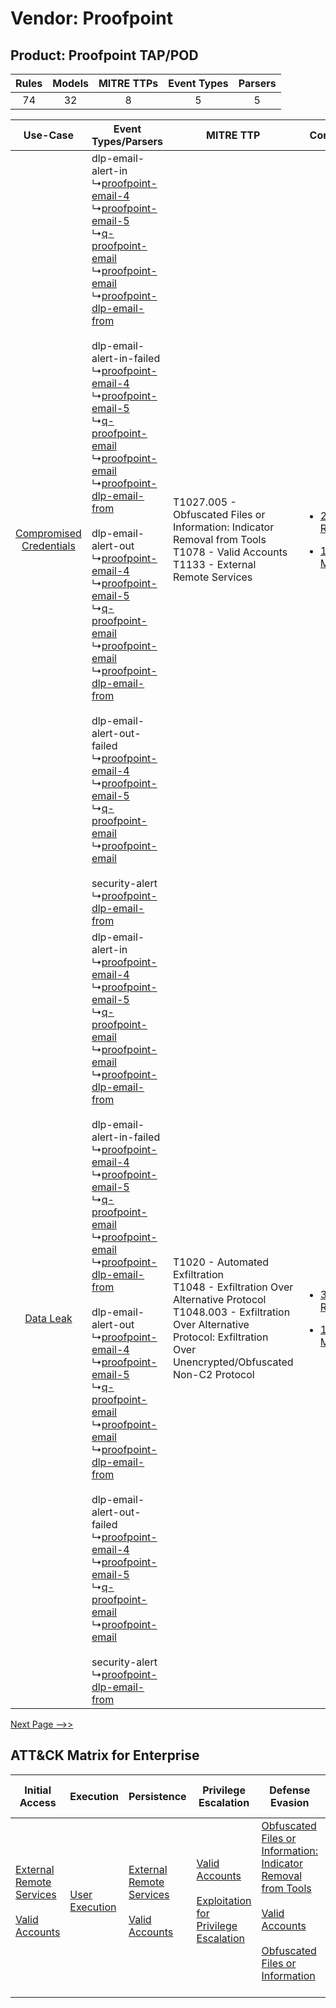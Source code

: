 Vendor: Proofpoint
==================
Product: Proofpoint TAP/POD
---------------------------
| Rules | Models | MITRE TTPs | Event Types | Parsers |
|:-----:|:------:|:----------:|:-----------:|:-------:|
|  74   |   32   |     8      |      5      |    5    |

|    Use-Case    | Event Types/Parsers    | MITRE TTP    | Content    |
|:----:| ---- | ---- | ---- |
| [Compromised Credentials](../../../UseCases/uc_compromised_credentials.md) |  dlp-email-alert-in<br> ↳[proofpoint-email-4](Ps/pC_proofpointemail4.md)<br> ↳[proofpoint-email-5](Ps/pC_proofpointemail5.md)<br> ↳[q-proofpoint-email](Ps/pC_qproofpointemail.md)<br> ↳[proofpoint-email](Ps/pC_proofpointemail.md)<br> ↳[proofpoint-dlp-email-from](Ps/pC_proofpointdlpemailfrom.md)<br><br> dlp-email-alert-in-failed<br> ↳[proofpoint-email-4](Ps/pC_proofpointemail4.md)<br> ↳[proofpoint-email-5](Ps/pC_proofpointemail5.md)<br> ↳[q-proofpoint-email](Ps/pC_qproofpointemail.md)<br> ↳[proofpoint-email](Ps/pC_proofpointemail.md)<br> ↳[proofpoint-dlp-email-from](Ps/pC_proofpointdlpemailfrom.md)<br><br> dlp-email-alert-out<br> ↳[proofpoint-email-4](Ps/pC_proofpointemail4.md)<br> ↳[proofpoint-email-5](Ps/pC_proofpointemail5.md)<br> ↳[q-proofpoint-email](Ps/pC_qproofpointemail.md)<br> ↳[proofpoint-email](Ps/pC_proofpointemail.md)<br> ↳[proofpoint-dlp-email-from](Ps/pC_proofpointdlpemailfrom.md)<br><br> dlp-email-alert-out-failed<br> ↳[proofpoint-email-4](Ps/pC_proofpointemail4.md)<br> ↳[proofpoint-email-5](Ps/pC_proofpointemail5.md)<br> ↳[q-proofpoint-email](Ps/pC_qproofpointemail.md)<br> ↳[proofpoint-email](Ps/pC_proofpointemail.md)<br><br> security-alert<br> ↳[proofpoint-dlp-email-from](Ps/pC_proofpointdlpemailfrom.md)<br> | T1027.005 - Obfuscated Files or Information: Indicator Removal from Tools<br>T1078 - Valid Accounts<br>T1133 - External Remote Services<br>    | [<ul><li>20 Rules</li></ul><ul><li>10 Models</li></ul>](RM/r_m_proofpoint_proofpoint_tap_pod_Compromised_Credentials.md) |
|    [Data Leak](../../../UseCases/uc_data_leak.md)    |  dlp-email-alert-in<br> ↳[proofpoint-email-4](Ps/pC_proofpointemail4.md)<br> ↳[proofpoint-email-5](Ps/pC_proofpointemail5.md)<br> ↳[q-proofpoint-email](Ps/pC_qproofpointemail.md)<br> ↳[proofpoint-email](Ps/pC_proofpointemail.md)<br> ↳[proofpoint-dlp-email-from](Ps/pC_proofpointdlpemailfrom.md)<br><br> dlp-email-alert-in-failed<br> ↳[proofpoint-email-4](Ps/pC_proofpointemail4.md)<br> ↳[proofpoint-email-5](Ps/pC_proofpointemail5.md)<br> ↳[q-proofpoint-email](Ps/pC_qproofpointemail.md)<br> ↳[proofpoint-email](Ps/pC_proofpointemail.md)<br> ↳[proofpoint-dlp-email-from](Ps/pC_proofpointdlpemailfrom.md)<br><br> dlp-email-alert-out<br> ↳[proofpoint-email-4](Ps/pC_proofpointemail4.md)<br> ↳[proofpoint-email-5](Ps/pC_proofpointemail5.md)<br> ↳[q-proofpoint-email](Ps/pC_qproofpointemail.md)<br> ↳[proofpoint-email](Ps/pC_proofpointemail.md)<br> ↳[proofpoint-dlp-email-from](Ps/pC_proofpointdlpemailfrom.md)<br><br> dlp-email-alert-out-failed<br> ↳[proofpoint-email-4](Ps/pC_proofpointemail4.md)<br> ↳[proofpoint-email-5](Ps/pC_proofpointemail5.md)<br> ↳[q-proofpoint-email](Ps/pC_qproofpointemail.md)<br> ↳[proofpoint-email](Ps/pC_proofpointemail.md)<br><br> security-alert<br> ↳[proofpoint-dlp-email-from](Ps/pC_proofpointdlpemailfrom.md)<br> | T1020 - Automated Exfiltration<br>T1048 - Exfiltration Over Alternative Protocol<br>T1048.003 - Exfiltration Over Alternative Protocol: Exfiltration Over Unencrypted/Obfuscated Non-C2 Protocol<br> | [<ul><li>39 Rules</li></ul><ul><li>19 Models</li></ul>](RM/r_m_proofpoint_proofpoint_tap_pod_Data_Leak.md)    |
[Next Page -->>](2_ds_proofpoint_proofpoint_tap_pod.md)

ATT&CK Matrix for Enterprise
----------------------------
| Initial Access                                                                                                                                   | Execution                                                           | Persistence                                                                                                                                      | Privilege Escalation                                                                                                                                          | Defense Evasion                                                                                                                                                                                                                                                               | Credential Access | Discovery | Lateral Movement | Collection | Command and Control | Exfiltration                                                                                                                                                                                                                                                                                                                    | Impact |
| ------------------------------------------------------------------------------------------------------------------------------------------------ | ------------------------------------------------------------------- | ------------------------------------------------------------------------------------------------------------------------------------------------ | ------------------------------------------------------------------------------------------------------------------------------------------------------------- | ----------------------------------------------------------------------------------------------------------------------------------------------------------------------------------------------------------------------------------------------------------------------------- | ----------------- | --------- | ---------------- | ---------- | ------------------- | ------------------------------------------------------------------------------------------------------------------------------------------------------------------------------------------------------------------------------------------------------------------------------------------------------------------------------- | ------ |
| [External Remote Services](https://attack.mitre.org/techniques/T1133)<br><br>[Valid Accounts](https://attack.mitre.org/techniques/T1078)<br><br> | [User Execution](https://attack.mitre.org/techniques/T1204)<br><br> | [External Remote Services](https://attack.mitre.org/techniques/T1133)<br><br>[Valid Accounts](https://attack.mitre.org/techniques/T1078)<br><br> | [Valid Accounts](https://attack.mitre.org/techniques/T1078)<br><br>[Exploitation for Privilege Escalation](https://attack.mitre.org/techniques/T1068)<br><br> | [Obfuscated Files or Information: Indicator Removal from Tools](https://attack.mitre.org/techniques/T1027/005)<br><br>[Valid Accounts](https://attack.mitre.org/techniques/T1078)<br><br>[Obfuscated Files or Information](https://attack.mitre.org/techniques/T1027)<br><br> |                   |           |                  |            |                     | [Exfiltration Over Alternative Protocol](https://attack.mitre.org/techniques/T1048)<br><br>[Exfiltration Over Alternative Protocol: Exfiltration Over Unencrypted/Obfuscated Non-C2 Protocol](https://attack.mitre.org/techniques/T1048/003)<br><br>[Automated Exfiltration](https://attack.mitre.org/techniques/T1020)<br><br> |        |